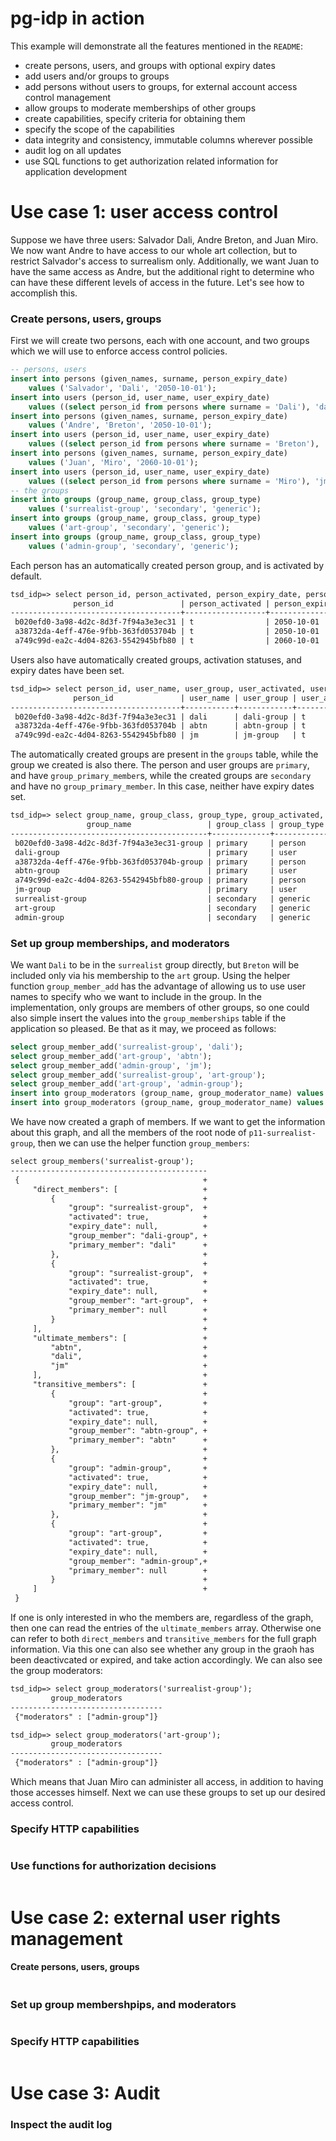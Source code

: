 
# pg-idp in action

This example will demonstrate all the features mentioned in the `README`:

- create persons, users, and groups with optional expiry dates
- add users and/or groups to groups
- add persons without users to groups, for external account access control management
- allow groups to moderate memberships of other groups
- create capabilities, specify criteria for obtaining them
- specify the scope of the capabilities
- data integrity and consistency, immutable columns wherever possible
- audit log on all updates
- use SQL functions to get authorization related information for application development

# Use case 1: user access control

Suppose we have three users: Salvador Dali, Andre Breton, and Juan Miro. We now want Andre to have access to our whole art collection, but to restrict Salvador's access to surrealism only. Additionally, we want Juan to have the same access as Andre, but the additional right to determine who can have these different levels of access in the future. Let's see how to accomplish this.

### Create persons, users, groups

First we will create two persons, each with one account, and two groups which we will use to enforce access control policies.

```sql
-- persons, users
insert into persons (given_names, surname, person_expiry_date)
    values ('Salvador', 'Dali', '2050-10-01');
insert into users (person_id, user_name, user_expiry_date)
    values ((select person_id from persons where surname = 'Dali'), 'dali', '2040-12-01');
insert into persons (given_names, surname, person_expiry_date)
    values ('Andre', 'Breton', '2050-10-01');
insert into users (person_id, user_name, user_expiry_date)
    values ((select person_id from persons where surname = 'Breton'), 'abtn', '2050-01-01');
insert into persons (given_names, surname, person_expiry_date)
    values ('Juan', 'Miro', '2060-10-01');
insert into users (person_id, user_name, user_expiry_date)
    values ((select person_id from persons where surname = 'Miro'), 'jm', '2050-01-01');
-- the groups
insert into groups (group_name, group_class, group_type)
    values ('surrealist-group', 'secondary', 'generic');
insert into groups (group_name, group_class, group_type)
    values ('art-group', 'secondary', 'generic');
insert into groups (group_name, group_class, group_type)
    values ('admin-group', 'secondary', 'generic');
```

Each person has an automatically created person group, and is activated by default.

```txt
tsd_idp=> select person_id, person_activated, person_expiry_date, person_group, surname from persons;
              person_id               | person_activated | person_expiry_date |                person_group                | surname
--------------------------------------+------------------+--------------------+--------------------------------------------+---------
 b020efd0-3a98-4d2c-8d3f-7f94a3e3ec31 | t                | 2050-10-01         | b020efd0-3a98-4d2c-8d3f-7f94a3e3ec31-group | Dali
 a38732da-4eff-476e-9fbb-363fd053704b | t                | 2050-10-01         | a38732da-4eff-476e-9fbb-363fd053704b-group | Breton
 a749c99d-ea2c-4d04-8263-5542945bfb80 | t                | 2060-10-01         | a749c99d-ea2c-4d04-8263-5542945bfb80-group | Miro
```

Users also have automatically created groups, activation statuses, and expiry dates have been set.

```txt
tsd_idp=> select person_id, user_name, user_group, user_activated, user_expiry_date from users;
              person_id               | user_name | user_group | user_activated | user_expiry_date
--------------------------------------+-----------+------------+----------------+------------------
 b020efd0-3a98-4d2c-8d3f-7f94a3e3ec31 | dali      | dali-group | t              | 2040-12-01
 a38732da-4eff-476e-9fbb-363fd053704b | abtn      | abtn-group | t              | 2050-01-01
 a749c99d-ea2c-4d04-8263-5542945bfb80 | jm        | jm-group   | t              | 2050-01-01
```

The automatically created groups are present in the `groups` table, while the group we created is also there. The person and user groups are `primary`, and have `group_primary_member`s, while the created groups are `secondary` and have no `group_primary_member`. In this case, neither have expiry dates set.

```txt
tsd_idp=> select group_name, group_class, group_type, group_activated, group_expiry_date, group_primary_member from groups;
                 group_name                 | group_class | group_type | group_activated | group_expiry_date |         group_primary_member
--------------------------------------------+-------------+------------+-----------------+-------------------+--------------------------------------
 b020efd0-3a98-4d2c-8d3f-7f94a3e3ec31-group | primary     | person     | t               | 2050-10-01        | b020efd0-3a98-4d2c-8d3f-7f94a3e3ec31
 dali-group                                 | primary     | user       | t               | 2040-12-01        | dali
 a38732da-4eff-476e-9fbb-363fd053704b-group | primary     | person     | t               | 2050-10-01        | a38732da-4eff-476e-9fbb-363fd053704b
 abtn-group                                 | primary     | user       | t               | 2050-01-01        | abtn
 a749c99d-ea2c-4d04-8263-5542945bfb80-group | primary     | person     | t               | 2060-10-01        | a749c99d-ea2c-4d04-8263-5542945bfb80
 jm-group                                   | primary     | user       | t               | 2050-01-01        | jm
 surrealist-group                           | secondary   | generic    | t               |                   |
 art-group                                  | secondary   | generic    | t               |                   |
 admin-group                                | secondary   | generic    | t               |                   |            |                   |
```

### Set up group memberships, and moderators

We want `Dali` to be in the `surrealist` group directly, but `Breton` will be included only via his membership to the `art` group. Using the helper function `group_member_add` has the advantage of allowing us to use user names to specify who we want to include in the group. In the implementation, only groups are members of other groups, so one could also simple insert the values into the `group_memberships` table if the application so pleased. Be that as it may, we proceed as follows:

```sql
select group_member_add('surrealist-group', 'dali');
select group_member_add('art-group', 'abtn');
select group_member_add('admin-group', 'jm');
select group_member_add('surrealist-group', 'art-group');
select group_member_add('art-group', 'admin-group');
insert into group_moderators (group_name, group_moderator_name) values ('art-group', 'admin-group');
insert into group_moderators (group_name, group_moderator_name) values ('surrealist-group', 'admin-group');
```

We have now created a graph of members. If we want to get the information about this graph, and all the members of the root node of `p11-surrealist-group`, then we can use the helper function `group_members`:

```txt
select group_members('surrealist-group');
--------------------------------------------
 {                                         +
     "direct_members": [                   +
         {                                 +
             "group": "surrealist-group",  +
             "activated": true,            +
             "expiry_date": null,          +
             "group_member": "dali-group", +
             "primary_member": "dali"      +
         },                                +
         {                                 +
             "group": "surrealist-group",  +
             "activated": true,            +
             "expiry_date": null,          +
             "group_member": "art-group",  +
             "primary_member": null        +
         }                                 +
     ],                                    +
     "ultimate_members": [                 +
         "abtn",                           +
         "dali",                           +
         "jm"                              +
     ],                                    +
     "transitive_members": [               +
         {                                 +
             "group": "art-group",         +
             "activated": true,            +
             "expiry_date": null,          +
             "group_member": "abtn-group", +
             "primary_member": "abtn"      +
         },                                +
         {                                 +
             "group": "admin-group",       +
             "activated": true,            +
             "expiry_date": null,          +
             "group_member": "jm-group",   +
             "primary_member": "jm"        +
         },                                +
         {                                 +
             "group": "art-group",         +
             "activated": true,            +
             "expiry_date": null,          +
             "group_member": "admin-group",+
             "primary_member": null        +
         }                                 +
     ]                                     +
 }
```

If one is only interested in who the members are, regardless of the graph, then one can read the entries of the `ultimate_members` array. Otherwise one can refer to both `direct_members` and `transitive_members` for the full graph information. Via this one can also see whether any group in the graoh has been deactivcated or expired, and take action accordingly. We can also see the group moderators:

```txt
tsd_idp=> select group_moderators('surrealist-group');
         group_moderators
----------------------------------
 {"moderators" : ["admin-group"]}

tsd_idp=> select group_moderators('art-group');
         group_moderators
----------------------------------
 {"moderators" : ["admin-group"]}
```

Which means that Juan Miro can administer all access, in addition to having those accesses himself. Next we can use these groups to set up our desired access control.

### Specify HTTP capabilities

```sql

```

### Use functions for authorization decisions

```sql

```

# Use case 2: external user rights management

#### Create persons, users, groups

```sql

```

### Set up group membershpips, and moderators

```sql

```

### Specify HTTP capabilities

```sql

```

# Use case 3: Audit

### Inspect the audit log

```sql

```
